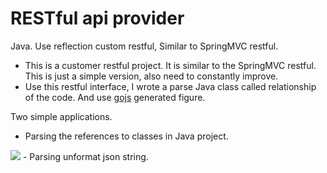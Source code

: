 # RESTful api provider
Java. Use reflection custom restful,  Similar to SpringMVC restful.
* This is a customer restful project. It is similar to the SpringMVC restful. This is just a simple version, also need to constantly improve.
* Use this restful interface, I wrote a parse Java class called relationship of the code. And use [gojs](https://gojs.net/latest/index.html) generated figure.

Two simple applications.
- Parsing the references to classes in Java project.
<img src="http://img.taopic.com/uploads/allimg/140401/234775-14040121230797.jpg"/>
- Parsing unformat json string.
